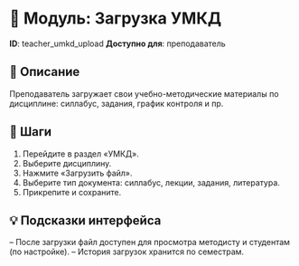 # 📘 Модуль: Загрузка УМКД
**ID**: teacher_umkd_upload
**Доступно для**: преподаватель

## 📝 Описание
Преподаватель загружает свои учебно-методические материалы по дисциплине: силлабус, задания, график контроля и пр.

## 🩜 Шаги
1. Перейдите в раздел «УМКД».
2. Выберите дисциплину.
3. Нажмите «Загрузить файл».
4. Выберите тип документа: силлабус, лекции, задания, литература.
5. Прикрепите и сохраните.

## 💡 Подсказки интерфейса
– После загрузки файл доступен для просмотра методисту и студентам (по настройке).
– История загрузок хранится по семестрам.
